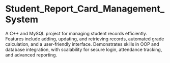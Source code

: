 # Student_Report_Card_Management_System
A C++ and MySQL project for managing student records efficiently. Features include adding, updating, and retrieving records, automated grade calculation, and a user-friendly interface. Demonstrates skills in OOP and database integration, with scalability for secure login, attendance tracking, and advanced reporting.
